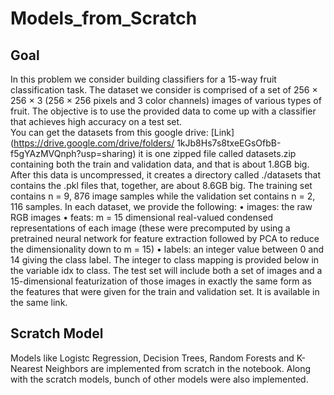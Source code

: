 # Models_from_Scratch
## Goal
In this problem we consider building classifiers for a 15-way fruit classification task. The dataset we
consider is comprised of a set of 256 × 256 × 3 (256 × 256 pixels and 3 color channels) images of various
types of fruit. The objective is to use the provided data to come up with a classifier that achieves high
accuracy on a test set.  
You can get the datasets from this google drive: [Link](https://drive.google.com/drive/folders/
1kJb8Hs7s8txeEGsOfbB-f5gYAzMVQnph?usp=sharing) it is one zipped file called datasets.zip
containing both the train and validation data, and that is about 1.8GB big. After this data is uncompressed,
it creates a directory called ./datasets that contains the .pkl files that, together, are about 8.6GB big. The training set contains n = 9, 876 image samples while the validation set contains n = 2, 116 samples. In each dataset, we provide the following:
• images: the raw RGB images
• feats: m = 15 dimensional real-valued condensed representations of each image (these were precomputed by using a pretrained neural network for feature extraction followed by PCA to reduce the
dimensionality down to m = 15)
• labels: an integer value between 0 and 14 giving the class label. The integer to class mapping is
provided below in the variable idx to class. 
The test set will include both a set of images and a 15-dimensional featurization of those images in exactly the same form as the features that were given for the train and validation set. It is available in the same link. 
## Scratch Model
Models like Logistc Regression, Decision Trees, Random Forests and K-Nearest Neighbors are implemented from scratch in the notebook. Along with the scratch models, bunch of other models were also implemented. 
